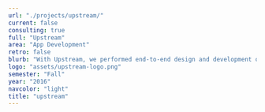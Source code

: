 ```yaml
---
url: "./projects/upstream/"
current: false
consulting: true
full: "Upstream"
area: "App Development"
retro: false
blurb: "With Upstream, we performed end-to-end design and development of a website to match cancer patients with clinical trials."
logo: "assets/upstream-logo.png"
semester: "Fall"
year: "2016"
navcolor: "light"
title: "upstream"
---
```


